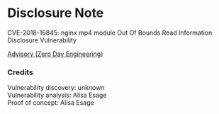 # Disclosure Note 

CVE-2018-16845: nginx mp4 module Out Of Bounds Read Information Disclosure Vulnerability

[Advisory (Zero Day Engineering)](https://zerodayengineering.com/exploits/nginx-mp4-infoleak.html)  

### Credits

Vulnerability discovery: unknown  
Vulnerability analysis: Alisa Esage  
Proof of concept: Alisa Esage
